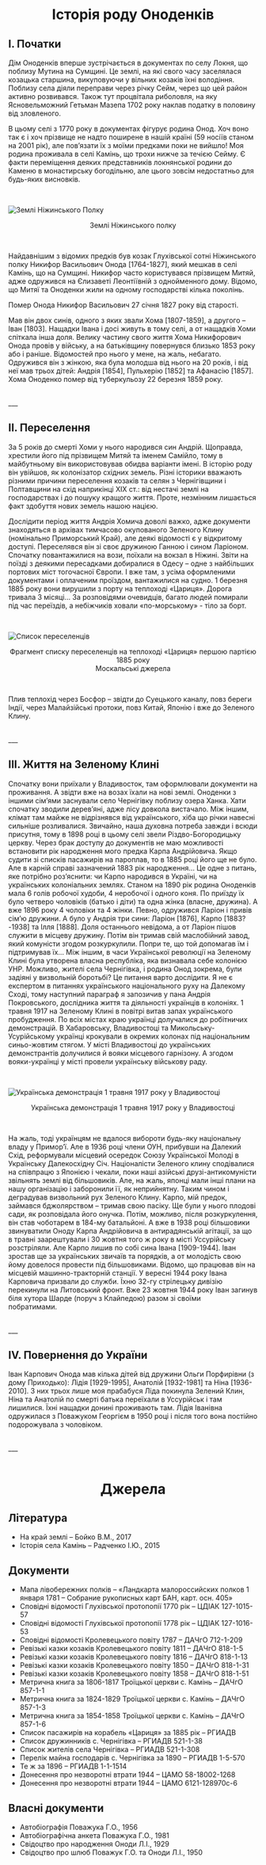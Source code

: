 <h1 style="text-align: center"> Історія роду Оноденків</h1>



## I. Початки

Дім Оноденків вперше зустрічається в документах по селу Локня, що поблизу Мутина на Сумщині. Це землі, на які свого часу заселялася козацька старшина, викуповуючи у вільних козаків їхні володіння. Поблизу села діяли переправи через річку Сейм, через що цей район активно розвивався. Також тут процвітала риболовля, на яку Ясновельможний Гетьман Мазепа 1702 року наклав податку в половину від зловленого.

В цьому селі з 1770 року в документах фігурує родина Онод. Хоч воно так є і хоч прізвище не надто поширене в нашій країні (59 носіїв станом на 2001 рік), але пов’язати їх з моїми предками поки не вийшло! Моя родина проживала в селі Камінь, що трохи нижче за течією Сейму. Є факти переміщення деяких представників локнянської родини до Каменю в монастирську богодільню, але цього зовсім недостатньо для будь-яких висновків.

<br>

![Землі Ніжинського Полку](https://i.ibb.co/3WvfWdY/image.png)
<p style="text-align: center">Землі Ніжинського полку</p>
<br>

Найдавнішим з відомих предків був козак Глухівської сотні Ніжинського полку Никифор Васильович Онода [1764-1827], який мешкав в селі Камінь, що на Сумщині.
Никифор часто користувався прізвищем Митяй, адже одружився на Єлизаветі Леонтіївній з однойменного дому. Відомо, що Митяї та Оноденки жили на одному господарстві кілька поколінь.

Помер Онода Никифор Васильович 27 січня 1827 року від старості.

Мав він двох синів, одного з яких звали Хома [1807-1859], а другого – Іван [1803]. Нащадки Івана і досі живуть в тому селі, а от нащадків Хоми спіткала інша доля.
Велику частину свого життя Хома Никифорович Онода провів у війську, а на батьківщину повернувся близько 1853 року або і раніше. Відомостей про нього у мене, на жаль, небагато. Одружився він з жінкою, яка була молодша від нього на 20 років, і від неї мав трьох дітей: Андрія [1854], Пульхерію [1852] та Афанасію [1857]. Хома Оноденко помер від туберкульозу 22 березня 1859 року. 

<br>
___
<br>


## II. Переселення

За 5 років до смерті Хоми у нього народився син Андрій. Щоправда, хрестили його під прізвищем Митяй та іменем Самійло, тому в майбутньому він використовував обидва варіанти імені. В історію роду він увійшов, як колонізатор східних земель. Різні історики вважають різними причини переселення козаків та селян з Чернігівщини і Полтавщини на схід наприкінці XIX ст.: від нестачі землі на господарствах і до пошуку кращого життя. Проте, незмінним лишається факт здобуття нових земель нашою нацією. 

Дослідити період життя Андрія Хомича доволі важко, адже документи знаходяться в архівах тимчасово окупованого Зеленого Клину (номінально Приморський Край), але деякі відомості є у відкритому доступі. Переселявся він зі своє дружиною Ганною і сином Ларіоном. Спочатку повантажилися на вози, поїхали на вокзал в Ніжині. Звіти на поїзді з деякими пересадками добиралися в Одесу – одне з найбільших портових міст тогочасної Європи. І вже там, з усіма оформленими документами і оплаченим проїздом, вантажилися на судно.
1 березня 1885 року вони вирушили з порту на теплоході «Цариця». Дорога тривала 3 місяці… За розповідями очевидців, багато людей помирали під час переїздів, а небіжчиків ховали «по-морському» - тіло за борт. 

<br>

![Список переселенців](https://i.ibb.co/q16sqwv/image.jpg)

<p style="text-align: center">Фрагмент списку переселенців на теплоході «Цариця» першою партією 1885 року <br>
Москальські джерела</p>
<br>

Плив теплохід через Босфор – звідти до Суецького каналу, повз береги Індії, через Малайзійські протоки, повз Китай, Японію і вже до Зеленого Клину. 

<br>
___
<br>

## III. Життя на Зеленому Клині

Спочатку вони приїхали у Владивосток, там оформлювали документи на проживання. А звідти вже на возах їхали на нові землі. Оноденки з іншими сім’ями заснували село Чернігівку поблизу озера Ханка. Хати спочатку зводили дерев’яні, адже лісу довкола вистачало. Між іншим, клімат там майже не відрізнявся від українського, хіба що річки навесні сильніше розливалися. Звичайно, наша духовна потреба завжди і всюди присутня, тому в 1898 році в цьому селі звели Різдво-Богородицьку церкву. 
Через брак доступу до документів не маю можливості встановити рік народження мого предка Карпа Андрійовича. Якщо судити зі списків пасажирів на пароплав, то в 1885 році його ще не було. Але в карній справі зазначений 1883 рік народження… Це одне з питань, яке потрібно роз’яснити: чи Карпо народився в Україні, чи на українських колоніальних землях. 
Станом на 1890 рік родина Оноденків мала 6 голів робочої худоби, 4 неробочої і одного коня. По приїзду їх було четверо чоловіків (батько і діти) та одна жінка (власне, дружина). А вже 1896 року 4 чоловіки та 4 жінки. Певно, одружився Ларіон і привів сім’ю дружини.
А було у Андрія три сини: Ларіон [1876], Карпо [1883?-1938] та Ілля [1888]. Доля останнього невідома, а от Ларіон пішов служити в місцеву дружину. Потім він тримав свій маслобійний завод, який комуністи згодом розкуркулили. Попри те, що той допомагав їм і підтримував їх… 
Між іншим, в часи Української революції на Зеленому Клині була утворена власна республіка, яка визнавала себе колонією УНР. Можливо, жителі села Чернігівка, і родина Онод зокрема, були задіяні у визвольній боротьбі? Це питання варто дослідити.
Я не є експертом в питаннях українського національного руху на Далекому Сході, тому наступний параграф я запозичив у пана Андрія Покровського, дослідника життя та діяльності українців в колоніях. 
1 травня 1917 на Зеленому Клині в повітрі витав запах українського пробудження. По всіх містах краю українці долучалися до робітничих демонстрацій. В Хабаровську, Владивостоці та Микольську-Усурійському українці крокували в окремих колонах під національним синьо-жовтим стягом. У місті Владивостоці до українських демонстрантів долучилися й вояки місцевого гарнізону. А згодом вояки-українці у місті провели українську військову раду.

<br>

![Українська демонстрація 1 травня 1917 року у Владивостоці](https://i.ibb.co/Xz5453Y/image.jpg)

<p style="text-align: center">Українська демонстрація 1 травня 1917 року у Владивостоці</p>
<br>

На жаль, тоді українцям не вдалося вибороти будь-яку національну владу у Примор’ї. Але в 1936 році члени ОУН, прибувши на Далекий Схід, реформували місцевий осередок Союзу Української Молоді в Українську Далекосхідну Січ. Націоналісти Зеленого клину сподівалися на співпрацю з Японією і чекали, поки наші азійські друзі-антикомуністи звільнять землі від більшовиків. Але, на жаль, японці мали інші плани на нашу організацію і заборонили її, як неприйнятну. Таким чином і деградував визвольний рух Зеленого Клину.
Карпо, мій предок, займався бджолярством – тримав свою пасіку. Ще були у нього плодові сади, як розповідала його онучка. Потім, можливо, після розкуркулення, він став чоботарем в 184-му батальйоні. А вже в 1938 році більшовики звинуватили Оноду Карпа Андрійовича в антирадянській агітації, за що в травні заарештували і 30 жовтня того ж року в місті Уссурійську розстріляли.
Але Карпо лишив по собі сина Івана [1909-1944]. Іван зростав ще за українських звичаїв та порядків, а от молодість свою йому довелося провести під більшовиками. Відомо, що працював він на місцевій машинно-тракторній станції. У вересні 1944 року Івана Карповича призвали до служби. Їхню 32-гу стрілецьку дивізію перекинули на Литовський фронт. Вже 23 жовтня 1944 року Іван загинув біля хутора Шарде (поруч з Клайпедою) разом зі своїми побратимами. 

<br>
___
<br>

## IV. Повернення до України

Іван Карпович Онода мав кілька дітей від дружини Ольги Порфирівни (з дому Приходько): Лідія [1929-1995], Анатолій [1932-1981] та Ніна [1936-2010]. З них трьох лише моя прабабуся Ліда покинула Зелений Клин, Ніна та Анатолій по смерті батька переїхали в Уссурійськ і там лишилися. Їхні нащадки донині проживають там. Лідія Іванівна одружилася з Поважуком Георгієм в 1950 році і після того вона постійно подорожувала з чоловіком.

<br>
___
<br>
  
<h1 style="text-align: center">Джерела</h1>

## Література
- На край землі – Бойко В.М., 2017
- Історія села Камінь – Радченко І.Ю., 2015

## Документи
- Мапа лівобережних полків – «Ландкарта малороссийских полков 1 января 1781 – Собрание рукописных карт БАН, карт. осн. 405»
- Сповідні відомості Глухівської протопопії 1770 рік – ЦДІАК 127-1015-57
- Сповідні відомості Глухівської протопопії 1778 рік – ЦДІАК 127-1016-53
- Сповідні відомості Кролевецького повіту 1787 – ДАЧгО 712-1-209
- Ревізькі казки козаків Кролевецького повіту 1811 – ДАЧгО 818-1-5
- Ревізькі казки козаків Кролевецького повіту 1816 – ДАЧгО 818-1-13
- Ревізькі казки козаків Кролевецького повіту 1850 – ДАЧгО 818-1-31
- Ревізькі казки козаків Кролевецького повіту 1858 – ДАЧгО 818-1-51
- Метрична книга за 1806-1817 Троїцької церкви с. Камінь – ДАЧгО 857-1-1
- Метрична книга за 1824-1829 Троїцької церкви с. Камінь – ДАЧгО 857-1-3
- Метрична книга за 1854-1858 Троїцької церкви с. Камінь – ДАЧгО 857-1-6
- Список пасажирів на корабель «Цариця» за 1885 рік – РГИАДВ
- Список дружинників с. Чернігівка – РГИАДВ 521-1-38
- Список жителів села Чернігівка – РГИАДВ 521-1-308
- Перелік майна господарів с. Чернігівка за 1890 – РГИАДВ 1-5-570
- Те ж за 1896 – РГИАДВ 1-1-1514
- Донесення про незворотні втрати 1944 – ЦАМО 58-18002-1268
- Донесення про незворотні втрати 1944 – ЦАМО 6121-128970с-6

## Власні документи
- Автобіографія Поважука Г.О., 1956
- Автобіографічна анкета Поважука Г.О., 1981
- Свідоцтво про народження Оноди Л.І., 1929
- Свідоцтво про шлюб Поважук Г.О. та Оноди Л.І., 1950

<br><br><br>